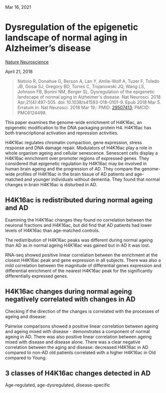 Mar 16, 2021
 
# Dysregulation of the epigenetic landscape of normal aging in Alzheimer’s disease

[Nature Neuroscience](https://www.nature.com/articles/s41593-018-0101-9)

April 21, 2018

> Nativio R, Donahue G, Berson A, Lan Y, Amlie-Wolf A, Tuzer F, Toledo JB, Gosai
> SJ, Gregory BD, Torres C, Trojanowski JQ, Wang LS, Johnson FB, Bonini NM,
> Berger SL. Dysregulation of the epigenetic landscape of normal aging in
> Alzheimer's disease. Nat Neurosci. 2018 Apr;21(4):497-505. doi:
> 10.1038/s41593-018-0101-9. Epub 2018 Mar 5. Erratum in: Nat Neurosci. 2018 Mar
> 19;: PMID: [29507413](https://pubmed.ncbi.nlm.nih.gov/29507413); PMCID: PMC6124498.

This paper examines the genome-wide enrichment of H4K16ac, an epigenetic
modification to the DNA packaging protein H4. H4K16ac has both transcriptional
activation and repression activities.

H4K16ac regulates chromatin compaction, gene expression, stress response and DNA
damage repair. Modulators of H4K16ac play a role in whole organism ageing and
cellular senescence. Senescent cells display a H4K16ac enrichment over promoter
regions of expressed genes. They considered that epigenetic regulation by
H4K16ac may be involved in human brain ageing and the progression of AD. They
compare the genome-wide profiles of H4K16ac in the brain tissue of AD patients
and age-matched and younger individuals without dementia. They found that normal
changes in brain H4K16ac is disturbed in AD.

## H4K16ac is redistributed during normal ageing and AD

Examining the H4K16ac changes they found no correlation between the neuronal
fractions and H4K16ac, but did find that AD patients had lower levels of H4K16ac
than age-matched controls.

The redistribution of H4K16ac peaks was different during normal ageing than AD
as in normal ageing H4K16ac was gained but in AD it was lost.

RNA-seq showed positive linear correlation between the enrichment at the closest
H4K16ac peak and gene expression in all subjects. There was also a mild
correlation between the magnitude of differential genes expression and
differential enrichment of the nearest H4K16ac peak for the significantly
differentially expressed genes.

## H4K16ac changes during normal ageing negatively correlated with changes in AD

Checking if the direction of the changes is correlated with the processes of
ageing and disease:

Pairwise comparisons showed a positive linear correlation between ageing and
ageing mixed with disease - demonstrates a component of normal ageing in AD.
There was also positive linear correlation between ageing mixed with disease and
disease alone. There was a clear negative correlation between the aging and
disease: decreased H4K16ac in AD compared to non-AD old patients correlated with
a higher H4K16ac in Old compared to Young.

## 3 classes of H4K16ac changes detected in AD

Age-regulated, age-dysregulated, disease-specific
